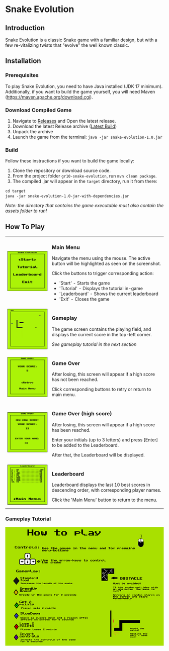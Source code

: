 # Snake Evolution

## Introduction
Snake Evolution is a classic Snake game with a familiar design, 
but with a few re-vitalizing twists that "evolve" the well known classic.

## Installation
### Prerequisites
To play Snake Evolution, you need to have Java installed (JDK 17 minimum).
Additionally, if you want to build the game yourself, you will need Maven (https://maven.apache.org/download.cgi).

### Download Compiled Game
1. Navigate to [Releases](https://github.com/cynex0/snake-evolution/releases) and Open the latest release.
2. Download the latest Release archive ([Latest Build](https://github.com/cynex0/snake-evolution/releases/latest))
3. Unpack the archive
4. Launch the game from the terminal: `java -jar snake-evolution-1.0.jar`

### Build
Follow these instructions if you want to build the game locally:
1. Clone the repository or download source code.
2. From the project folder `gr10-snake-evolution`, run `mvn clean package`.
3. The compiled .jar will appear in the `target` directory, run it from there:
```
cd target
java -jar snake-evolution-1.0-jar-with-dependencies.jar
```
_Note: the directory that contains the game executable must also contain the assets folder to run!_

## How To Play
<table>
  <tr>
    <td>
      <img src="assets/readme/main.png" alt="Main Menu" width="300">
    </td>
    <td>
      <h3>Main Menu</h3>
      <p>Navigate the menu using the mouse. The active button will be highlighted as seen on the screenshot.</p>
      <p>Click the buttons to trigger corresponding action:</p>
      <ul>
        <li>'Start' - Starts the game</li>
        <li>'Tutorial' - Displays the tutorial in-game</li>
        <li>'Leaderboard' - Shows the current leaderboard</li>
        <li>'Exit' - Closes the game</li>
      </ul>
    </td>
  </tr>
  <tr>
    <td>
      <img src="assets/readme/game.png" alt="Gameplay" width="300">
    </td>
    <td>
      <h3>Gameplay</h3>
      <p>The game screen contains the playing field, and displays the current score in the top-left corner.</p>
      <p style="font-style: italic"> See gameplay tutorial in the next section</p>
    </td>
  </tr>
  <tr>
    <td>
      <img src="assets/readme/over.png" alt="Gameplay" width="300">
    </td>
    <td>
      <h3>Game Over</h3>
      <p>After losing, this screen will appear if a high score has not been reached.</p>
      <p>Click corresponding buttons to retry or return to main menu.</p>
    </td>
  </tr>
  <tr>
    <td>
      <img src="assets/readme/hiscore.png" alt="Gameplay" width="300">
    </td>
    <td>
      <h3>Game Over (high score)</h3>
      <p>After losing, this screen will appear if a high score has been reached.</p>
      <p>Enter your initials (up to 3 letters) and press [Enter] to be added to the Leaderboard.</p>
      <p>After that, the Leaderboard will be displayed.</p>
    </td>
  </tr>
  <tr>
    <td>
      <img src="assets/readme/leader.png" alt="Leaderboard" width="300">
    </td>
    <td>
      <h3>Leaderboard</h3>
      <p>Leaderboard displays the last 10 best scores in descending order, with corresponding player names.</p>
      <p>Click the 'Main Menu' button to return to the menu.</p>
    </td>
  </tr>
</table>

### Gameplay Tutorial
![Tutorial](assets/HowToPlaySnake.png)
